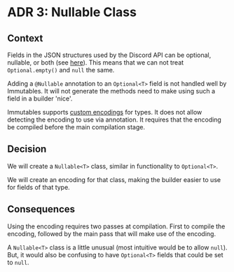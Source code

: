 # ADR 3: Nullable Class

## Context

Fields in the JSON structures used by the Discord API can be optional, nullable, or both
(see [here](https://discordapp.com/developers/docs/reference#nullable-and-optional-resource-fields)).
This means that we can not treat `Optional.empty()` and `null` the same.

Adding a `@Nullable` annotation to an `Optional<T>` field is not handled well by Immutables.
It will not generate the methods need to make using such a field in a builder 'nice'.

Immutables supports [custom encodings](https://immutables.github.io/encoding.html) for types.
It does not allow detecting the encoding to use via annotation.
It requires that the encoding be compiled before the main compilation stage.

## Decision

We will create a `Nullable<T>` class, similar in functionality to `Optional<T>`.

We will create an encoding for that class, making the builder easier to use for
fields of that type.

## Consequences

Using the encoding requires two passes at compilation.
First to compile the encoding, followed by the main pass that will make use of the encoding.

A `Nullable<T>` class is a little unusual (most intuitive would be to allow `null`).
But, it would also be confusing to have `Optional<T>` fields that could be set to `null`.
